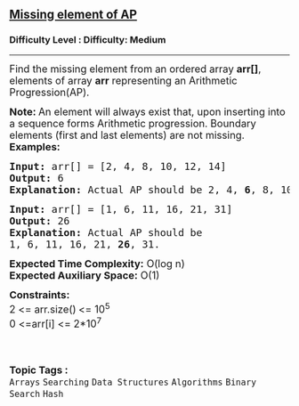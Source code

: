 <h2><a href="https://www.geeksforgeeks.org/problems/missing-element-of-ap2228/1">Missing element of AP</a></h2><h3>Difficulty Level : Difficulty: Medium</h3><hr><div class="problems_problem_content__Xm_eO"><p><span style="font-size: 18px;">Find the missing element from an ordered array <strong>arr[]</strong>, elements of array <strong>arr</strong> representing an Arithmetic Progression(AP).</span></p>
<p><span style="font-size: 18px;"><strong>Note: </strong>An element will always exist that, upon inserting into a sequence forms Arithmetic progression. Boundary elements (first and last elements) are not missing.</span><br><span style="font-size: 18px;"><strong>Examples:</strong></span></p>
<pre><span style="font-size: 18px;"><strong>Input: </strong>arr[] = [2, 4, 8, 10, 12, 14]
<strong>Output:</strong> 6
<strong>Explanation:</strong> Actual AP should be 2, 4, <strong>6</strong>, 8, 10, 12, 14.
</span></pre>
<pre><span style="font-size: 18px;"><strong>Input: </strong>arr[] = [1, 6, 11, 16, 21, 31]
<strong>Output:</strong> 26
<strong>Explanation:</strong>&nbsp;Actual AP should be 
1, 6, 11, 16, 21, <strong>26</strong>, 31.</span>&nbsp;</pre>
<p><span style="font-size: 18px;"><strong>Expected Time Complexity:</strong> O(log n)<br><strong>Expected Auxiliary Space:</strong>&nbsp;O(1)</span></p>
<p><span style="font-size: 18px;"><strong>Constraints:</strong><br>2 &lt;= arr.size()<strong>&nbsp;</strong>&lt;= 10<sup>5</sup><br>0 &lt;=arr[i] &lt;= 2*10<sup>7</sup></span><br><br></p></div><br><p><span style=font-size:18px><strong>Topic Tags : </strong><br><code>Arrays</code>&nbsp;<code>Searching</code>&nbsp;<code>Data Structures</code>&nbsp;<code>Algorithms</code>&nbsp;<code>Binary Search</code>&nbsp;<code>Hash</code>&nbsp;